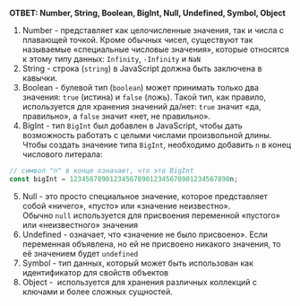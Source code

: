 **ОТВЕТ:
	Number, String, Boolean, BigInt, Null, Undefined, Symbol, Object**

1. Number - представляет как целочисленные значения, так и числа с плавающей точкой.
    Кроме обычных чисел, существуют так называемые «специальные числовые значения», которые относятся к этому типу данных: `Infinity`, `-Infinity` и `NaN`
2. String - cтрока (`string`) в JavaScript должна быть заключена в кавычки.
3. Boolean - булевой тип (`boolean`) может принимать только два значения: `true` (истина) и `false` (ложь). 
	Такой тип, как правило, используется для хранения значений да/нет: `true` значит «да, правильно», а `false` значит «нет, не правильно».
4. BigInt - тип `BigInt` был добавлен в JavaScript, чтобы дать возможность работать с целыми числами произвольной длины.
	Чтобы создать значение типа `BigInt`, необходимо добавить `n` в конец числового литерала:
  ```javascript
  // символ "n" в конце означает, что это BigInt
  const bigInt = 1234567890123456789012345678901234567890n;
  ```

5. Null - это просто специальное значение, которое представляет собой «ничего», «пусто» или «значение неизвестно». Обычно `null` используется для присвоения переменной «пустого» или «неизвестного» значения
6. Undefined - означает, что «значение не было присвоено».
	Если переменная объявлена, но ей не присвоено никакого значения, то её значением будет `undefined`
7. Symbol - тип данных, который может быть использован как идентификатор для свойств объектов
8. Object -  используется для хранения различных коллекций с ключами и более сложных сущностей.

